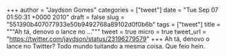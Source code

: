 
+++
author = "Jaydson Gomes"
categories = ["tweet"]
date = "Tue Sep 07 01:50:31 +0000 2010"
draft = false
slug = "551390b407077933e50b9492768a89102d0f0b6b"
tags = ["tweet"]
title = """Ah tá, denovo o lance no ..."""
tweet = true
micro = true
tweet_url = "https://twitter.com/jaydson/status/23196279579"
+++
Ah tá, denovo o lance no Twitter? Todo mundo tuitando a mesma coisa. Que feio hein.
